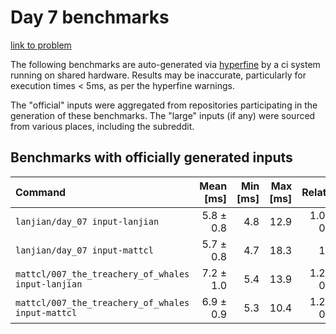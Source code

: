 # Day 7 benchmarks

[link to problem](http://adventofcode.com/2021/day/7)

The following benchmarks are auto-generated via [hyperfine](https://github.com/sharkdp/hyperfine) by a ci system running on shared hardware. Results may be inaccurate, particularly for execution times < 5ms, as per the hyperfine warnings.

The "official" inputs were aggregated from repositories participating in the generation of these benchmarks. The "large" inputs (if any) were sourced from various places, including the subreddit.

## Benchmarks with officially generated inputs
| Command | Mean [ms] | Min [ms] | Max [ms] | Relative |
|:---|---:|---:|---:|---:|
| `lanjian/day_07 input-lanjian` | 5.8 ± 0.8 | 4.8 | 12.9 | 1.02 ± 0.20 |
| `lanjian/day_07 input-mattcl` | 5.7 ± 0.8 | 4.7 | 18.3 | 1.00 |
| `mattcl/007_the_treachery_of_whales input-lanjian` | 7.2 ± 1.0 | 5.4 | 13.9 | 1.27 ± 0.24 |
| `mattcl/007_the_treachery_of_whales input-mattcl` | 6.9 ± 0.9 | 5.3 | 10.4 | 1.21 ± 0.23 |
